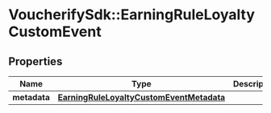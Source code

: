 # VoucherifySdk::EarningRuleLoyaltyCustomEvent

## Properties

| Name | Type | Description | Notes |
| ---- | ---- | ----------- | ----- |
| **metadata** | [**EarningRuleLoyaltyCustomEventMetadata**](EarningRuleLoyaltyCustomEventMetadata.md) |  | [optional] |

